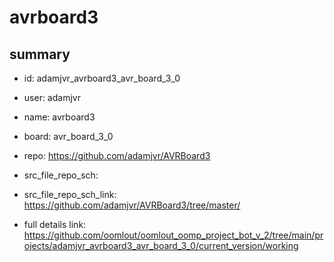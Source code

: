 # avrboard3
 
## summary 
* id: adamjvr_avrboard3_avr_board_3_0
* user: adamjvr
* name: avrboard3
* board: avr_board_3_0
* repo: https://github.com/adamjvr/AVRBoard3



* src_file_repo_sch: 
* src_file_repo_sch_link: https://github.com/adamjvr/AVRBoard3/tree/master/
* full details link: https://github.com/oomlout/oomlout_oomp_project_bot_v_2/tree/main/projects/adamjvr_avrboard3_avr_board_3_0/current_version/working  







